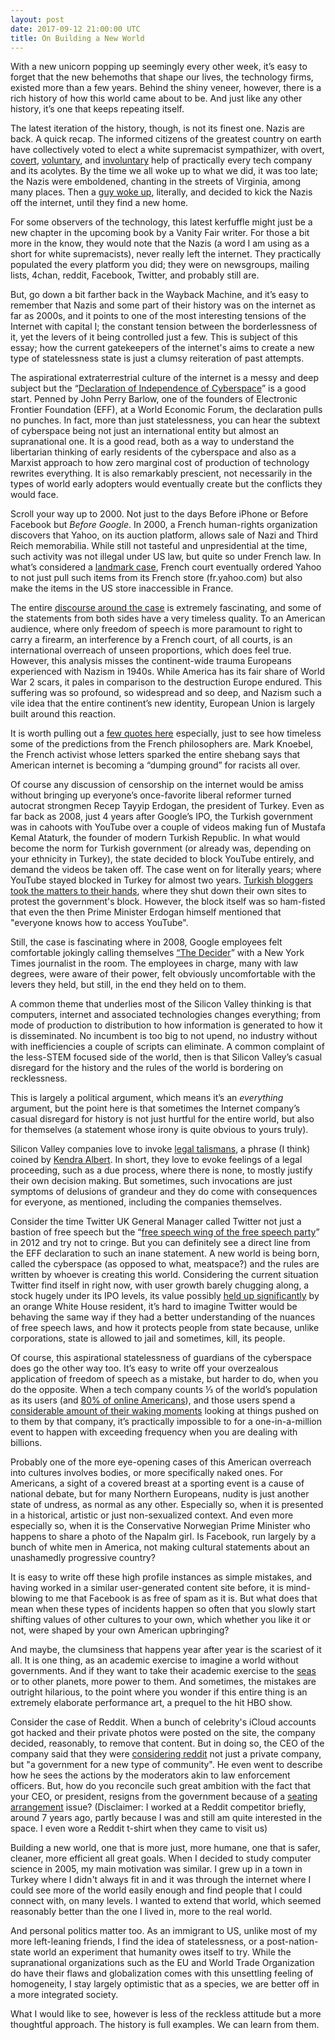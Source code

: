 ```yaml
---
layout: post
date: 2017-09-12 21:00:00 UTC
title: On Building a New World
---
```

<p>With a new unicorn popping up seemingly every other week, it’s easy to forget that the new behemoths that shape our lives, the technology firms, existed more than a few years. Behind the shiny veneer, however, there is a rich history of how this world came about to be. And just like any other history, it’s one that keeps repeating itself.</p><p>The latest iteration of the history, though, is not its finest one. Nazis are back. A quick recap. The informed citizens of the greatest country on earth have collectively voted to elect a white supremacist sympathizer, with overt, <a href='https://www.washingtonpost.com/politics/facebook-says-it-sold-political-ads-to-russian-company-during-2016-election/2017/09/06/32f01fd2-931e-11e7-89fa-bb822a46da5b_story.html'>covert</a>, <a href='https://www.nytimes.com/2017/01/11/fashion/peter-thiel-donald-trump-silicon-valley-technology-gawker.html'>voluntary</a>, and <a href='http://nymag.com/selectall/2016/11/donald-trump-won-because-of-facebook.html'>involuntary</a> help of practically every tech company and its acolytes. By the time we all woke up to what we did, it was too late; the Nazis were emboldened, chanting in the streets of Virginia, among many places. Then a <a href='https://arstechnica.com/tech-policy/2017/08/cloudflare-ceo-the-people-behind-the-daily-stormer-are-assholes/'>guy woke up</a>, literally, and decided to kick the Nazis off the internet, until they find a new home.</p><p>For some observers of the technology, this latest kerfuffle might just be a new chapter in the upcoming book by a Vanity Fair writer. For those a bit more in the know, they would note that the Nazis (a word I am using as a short for white supremacists), never really left the internet. They practically populated the every platform you did; they were on newsgroups, mailing lists, 4chan, reddit, Facebook, Twitter, and probably still are.</p><p>But, go down a bit farther back in the Wayback Machine, and it’s easy to remember that Nazis and some part of their history was on the internet as far as 2000s, and it points to one of the most interesting tensions of the Internet with capital I; the constant tension between the borderlessness of it, yet the levers of it being controlled just a few. This is subject of this essay; how the current gatekeepers of the internet&#39;s aims to create a new type of statelessness state is just a clumsy reiteration of past attempts.</p><p>The aspirational extraterrestrial culture of the internet is a messy and deep subject but the “<a href='https://www.eff.org/cyberspace-independence'>Declaration of Independence of Cyberspace</a>” is a good start. Penned by John Perry Barlow, one of the founders of Electronic Frontier Foundation (EFF), at a World Economic Forum, the declaration pulls no punches. In fact, more than just statelessness, you can hear the subtext of cyberspace being not just an international entity but almost an supranational one. It is a good read, both as a way to understand the libertarian thinking of early residents of the cyberspace and also as a Marxist approach to how zero marginal cost of production of technology rewrites everything. It is also remarkably prescient, not necessarily in the types of world early adopters would eventually create but the conflicts they would face.</p><p>Scroll your way up to 2000. Not just to the days Before iPhone or Before Facebook but <em>Before Google</em>. In 2000, a French human-rights organization discovers that Yahoo, on its auction platform, allows sale of Nazi and Third Reich memorabilia. While still not tasteful and unpresidential at the time, such activity was not illegal under US law, but quite so under French law. In what’s considered a <a href='https://en.wikipedia.org/wiki/LICRA_v._Yahoo!'>landmark case</a>, French court eventually ordered Yahoo to not just pull such items from its French store (fr.yahoo.com) but also make the items in the US store inaccessible in France.</p><p>The entire <a href='https://www.theguardian.com/technology/2000/nov/20/internetnews.freespeech'>discourse around the case</a> is extremely fascinating, and some of the statements from both sides have a very timeless quality. To an American audience, where only freedom of speech is more paramount to right to carry a firearm, an interference by a French court, of all courts, is an international overreach of unseen proportions, which does feel true. However, this analysis misses the continent-wide trauma Europeans experienced with Nazism in 1940s. While America has its fair share of World War 2 scars, it pales in comparison to the destruction Europe endured. This suffering was so profound, so widespread and so deep, and Nazism such a vile idea that the entire continent’s new identity, European Union is largely built around this reaction.</p><p>It is worth pulling out a <a href='https://www.theguardian.com/world/2000/aug/11/qanda.simonjeffery'>few quotes here</a> especially, just to see how timeless some of the predictions from the French philosophers are. Mark Knoebel, the French activist whose letters sparked the entire shebang says that American internet is becoming a “dumping ground” for racists all over.</p><p>Of course any discussion of censorship on the internet would be amiss without bringing up everyone’s once-favorite liberal reformer turned autocrat strongmen Recep Tayyip Erdogan, the president of Turkey. Even as far back as 2008, just 4 years after Google’s IPO, the Turkish government was in cahoots with YouTube over a couple of videos making fun of Mustafa Kemal Ataturk, the founder of modern Turkish Republic. In what would become the norm for Turkish government (or already was, depending on your ethnicity in Turkey), the state decided to block YouTube entirely, and demand the videos be taken off. The case went on for literally years; where YouTube stayed blocked in Turkey for almost two years. <a href='https://techcrunch.com/2008/08/17/web-censorship-is-so-bad-in-turkey-that-blogs-are-shutting-themselves-down-in-protest/'>Turkish bloggers took the matters to their hands</a>, where they shut down their own sites to protest the government&#39;s block. However, the block itself was so ham-fisted that even the then Prime Minister Erdogan himself mentioned that &quot;everyone knows how to access YouTube&quot;. </p><p>Still, the case is fascinating where in 2008, Google employees felt comfortable jokingly calling themselves <a href='http://www.nytimes.com/2008/11/30/magazine/30google-t.html'>“The Decider</a>” with a New York Times journalist in the room. The employees in charge, many with law degrees, were aware of their power, felt obviously uncomfortable with the levers they held, but still, in the end they held on to them.</p><p>A common theme that underlies most of the Silicon Valley thinking is that computers, internet and associated technologies changes everything; from mode of production to distribution to how information is generated to how it is disseminated. No incumbent is too big to not upend, no industry without with inefficiencies a couple of scripts can eliminate. A common complaint of the less-STEM focused side of the world, then is that Silicon Valley’s casual disregard for the history and the rules of the world is bordering on recklessness.</p><p>This is largely a political argument, which means it’s an <em>everything</em> argument, but the point here is that sometimes the Internet company’s casual disregard for history is not just hurtful for the entire world, but also for themselves (a statement whose irony is quite obvious to yours truly).</p><p>Silicon Valley companies love to invoke <a href='http://opentranscripts.org/transcript/beyond-legal-talismans/'>legal talismans</a>, a phrase (I think) coined by <a href='https://kendraalbert.com'>Kendra Albert</a>. In short, they love to evoke feelings of a legal proceeding, such as a due process, where there is none, to mostly justify their own decision making. But sometimes, such invocations are just symptoms of delusions of grandeur and they do come with consequences for everyone, as mentioned, including the companies themselves.</p><p>Consider the time Twitter UK General Manager called Twitter not just a bastion of free speech but the “<a href='https://www.theguardian.com/media/2012/mar/22/twitter-tony-wang-free-speech'>free speech wing of the free speech party</a>” in 2012 and try not to cringe. But you can definitely see a direct line from the EFF declaration to such an inane statement. A new world is being born, called the cyberspace (as opposed to what, meatspace?) and the rules are written by whoever is creating this world. Considering the current situation Twitter find itself in right now, with user growth barely chugging along, a stock hugely under its IPO levels, its value possibly <a href='http://fortune.com/2017/08/17/trump-worth-to-twitter/'>held up significantly</a> by an orange White House resident, it’s hard to imagine Twitter would be behaving the same way if they had a better understanding of the nuances of free speech laws, and how it protects people from state because, unlike corporations, state is allowed to jail and sometimes, kill, its people.</p><p>Of course, this aspirational statelessness of guardians of the cyberspace does go the other way too. It’s easy to write off your overzealous application of freedom of speech as a mistake,  but harder to do, when you do the opposite. When a tech company counts  ⅓ of the world’s population as its users (and <a href='http://www.pewinternet.org/2016/11/11/social-media-update-2016/'>80% of online Americans</a>), and those users spend a <a href='https://www.nytimes.com/2016/05/06/business/facebook-bends-the-rules-of-audience-engagement-to-its-advantage.html?mcubz=1&_r=0'>considerable amount of their waking moments</a> looking at things pushed on to them by that company, it’s practically impossible to for a one-in-a-million event to happen with exceeding frequency when you are dealing with billions. </p><p>Probably one of the more eye-opening cases of this American overreach into cultures involves bodies, or more specifically naked ones. For Americans, a sight of a covered breast at a sporting event is a cause of national debate, but for many Northern Europeans, nudity is just another state of undress, as normal as any other. Especially so, when it is presented in a historical, artistic or just non-sexualized context. And even more especially so, when it is the Conservative Norwegian Prime Minister who happens to share a photo of the Napalm girl. Is Facebook, run largely by a bunch of white men in America, not making cultural statements about an unashamedly progressive country?</p><p>It is easy to write off these high profile instances as simple mistakes, and having worked in a similar user-generated content site before, it is mind-blowing to me that Facebook is as free of spam as it is. But what does that mean when these types of  incidents happen so often that you slowly start shifting values of other cultures to your own, which whether you like it or not, were shaped by your own American upbringing?</p><p>And maybe, the clumsiness that happens year after year is the scariest of it all. It is one thing, as an academic exercise to imagine a world without governments. And if they want to take their academic exercise to the <a href='https://www.seasteading.org'>seas</a> or to other planets, more power to them. And sometimes, the mistakes are outright hilarious, to the point where you wonder if this entire thing is an extremely elaborate performance art, a prequel to the hit HBO show.</p><p>Consider the case of Reddit. When a bunch of celebrity&#39;s iCloud accounts got hacked and their private photos were posted on the site, the company decided, reasonably, to remove that content. But in doing so, the CEO of the company said that they were <a href='https://redditblog.com/2014/09/06/every-man-is-responsible-for-his-own-soul/'>considering reddit</a> not just a private company, but &quot;a government for a new type of community&quot;. He even went to describe how he sees the actions by the moderators akin to law enforcement officers. But, how do you reconcile such great ambition with the fact that your CEO, or president, resigns from the government because of a <a href='http://www.slate.com/blogs/moneybox/2014/11/14/reddit_ceo_resigns_why_didn_t_reddit_want_to_move_to_daly_city.html'>seating arrangement</a> issue? (Disclaimer: I worked at a Reddit competitor briefly, around 7 years ago, partly because I was and still am quite interested in the space. I even wore a Reddit t-shirt when they came to visit us) </p><p>Building a new world, one that is more just, more humane, one that is safer, cleaner, more efficient all great goals. When I decided to study computer science in 2005, my main motivation was similar. I grew up in a town in Turkey where I didn&#39;t always fit in and it was through the internet where I could see more of the world easily enough and find people that I could connect with, on many levels. I wanted to extend that world, which seemed reasonably better than the one I lived in, more to the real world.</p><p>And personal politics matter too. As an immigrant to US, unlike most of my more left-leaning friends, I find the idea of statelessness, or a post-nation-state world an experiment that humanity owes itself to try. While the supranational organizations such as the EU and World Trade Organization do have their flaws and globalization comes with this unsettling feeling of homogeneity, I stay largely optimistic that as a species, we are better off in a more integrated society. </p><p>What I would like to see, however is less of the reckless attitude but a more thoughtful approach. The history is full examples. We can learn from them.</p
